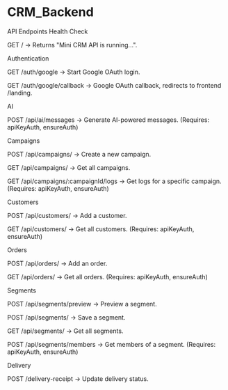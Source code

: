 # CRM_Backend

API Endpoints
Health Check

GET / → Returns "Mini CRM API is running...".

Authentication

GET /auth/google → Start Google OAuth login.

GET /auth/google/callback → Google OAuth callback, redirects to frontend /landing.

AI

POST /api/ai/messages → Generate AI-powered messages.
(Requires: apiKeyAuth, ensureAuth)

Campaigns

POST /api/campaigns/ → Create a new campaign.

GET /api/campaigns/ → Get all campaigns.

GET /api/campaigns/:campaignId/logs → Get logs for a specific campaign.
(Requires: apiKeyAuth, ensureAuth)

Customers

POST /api/customers/ → Add a customer.

GET /api/customers/ → Get all customers.
(Requires: apiKeyAuth, ensureAuth)

Orders

POST /api/orders/ → Add an order.

GET /api/orders/ → Get all orders.
(Requires: apiKeyAuth, ensureAuth)

Segments

POST /api/segments/preview → Preview a segment.

POST /api/segments/ → Save a segment.

GET /api/segments/ → Get all segments.

POST /api/segments/members → Get members of a segment.
(Requires: apiKeyAuth, ensureAuth)

Delivery

POST /delivery-receipt → Update delivery status.
